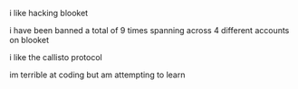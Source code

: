 i like hacking blooket 

i have been banned a total of 9 times spanning across 4 different accounts on blooket



i like the callisto protocol

im terrible at coding but am attempting to learn
